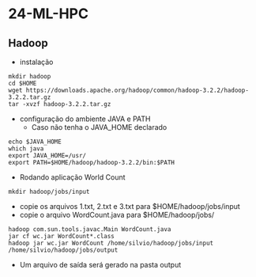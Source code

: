 # 24-ML-HPC

## Hadoop

* instalação

```
mkdir hadoop
cd $HOME
wget https://downloads.apache.org/hadoop/common/hadoop-3.2.2/hadoop-3.2.2.tar.gz
tar -xvzf hadoop-3.2.2.tar.gz 
```

* configuração do ambiente JAVA e PATH
   * Caso não tenha o JAVA_HOME declarado
   
```
echo $JAVA_HOME
which java
export JAVA_HOME=/usr/
export PATH=$HOME/hadoop/hadoop-3.2.2/bin:$PATH
```

* Rodando aplicação World Count

```
mkdir hadoop/jobs/input
```
* copie os arquivos 1.txt, 2.txt e 3.txt para $HOME/hadoop/jobs/input
* copie o arquivo WordCount.java para $HOME/hadoop/jobs/

```
hadoop com.sun.tools.javac.Main WordCount.java
jar cf wc.jar WordCount*.class
hadoop jar wc.jar WordCount /home/silvio/hadoop/jobs/input /home/silvio/hadoop/jobs/output
```

* Um arquivo de saída será gerado na pasta output 



